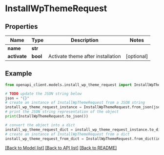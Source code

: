 # InstallWpThemeRequest


## Properties

Name | Type | Description | Notes
------------ | ------------- | ------------- | -------------
**name** | **str** |  | 
**activate** | **bool** | Activate theme after installation | [optional] 

## Example

```python
from openapi_client.models.install_wp_theme_request import InstallWpThemeRequest

# TODO update the JSON string below
json = "{}"
# create an instance of InstallWpThemeRequest from a JSON string
install_wp_theme_request_instance = InstallWpThemeRequest.from_json(json)
# print the JSON string representation of the object
print(InstallWpThemeRequest.to_json())

# convert the object into a dict
install_wp_theme_request_dict = install_wp_theme_request_instance.to_dict()
# create an instance of InstallWpThemeRequest from a dict
install_wp_theme_request_from_dict = InstallWpThemeRequest.from_dict(install_wp_theme_request_dict)
```
[[Back to Model list]](../README.md#documentation-for-models) [[Back to API list]](../README.md#documentation-for-api-endpoints) [[Back to README]](../README.md)


